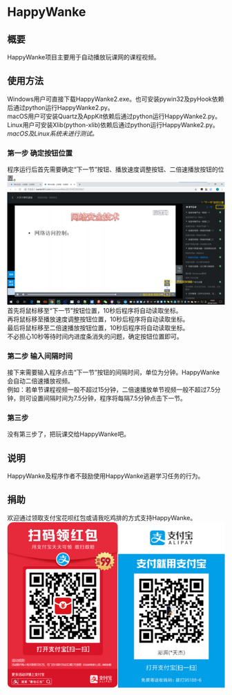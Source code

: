 # HappyWanke
## 概要
HappyWanke项目主要用于自动播放玩课网的课程视频。
## 使用方法
Windows用户可直接下载HappyWanke2.exe。也可安装pywin32及pyHook依赖后通过python运行HappyWanke2.py。<br>
macOS用户可安装Quartz及AppKit依赖后通过python运行HappyWanke2.py。Linux用户可安装Xlib(python-xlib)依赖后通过python运行HappyWanke2.py。*macOS及Linux系统未进行测试。*
### 第一步 确定按钮位置
程序运行后首先需要确定“下一节”按钮、播放速度调整按钮、二倍速播放按钮的位置。<br>
![按钮位置指示](https://github.com/ztjryg4/HappyWanke/raw/master/image/introduction.png)
首先将鼠标移至“下一节”按钮位置，10秒后程序将自动读取坐标。<br>
再将鼠标移至播放速度调整按钮位置，10秒后程序将自动读取坐标。<br>
最后将鼠标移至二倍速播放按钮位置，10秒后程序将自动读取坐标。<br>
不必担心10秒等待时间内进度条消失的问题，确定按钮位置即可。
### 第二步 输入间隔时间
接下来需要输入程序点击“下一节”按钮的间隔时间，单位为分钟。HappyWanke会自动二倍速播放视频。<br>
例如：若单节课程视频一般不超过15分钟，二倍速播放单节视频一般不超过7.5分钟，则可设置间隔时间为7.5分钟，程序将每隔7.5分钟点击下一节。
### 第三步
没有第三步了，把玩课交给HappyWanke吧。
## 说明
HappyWanke及程序作者不鼓励使用HappyWanke逃避学习任务的行为。
## 捐助
欢迎通过领取支付宝花呗红包或请我吃鸡排的方式支持HappyWanke。
![捐助](https://github.com/ztjryg4/HappyWanke/raw/master/image/donate.png)

